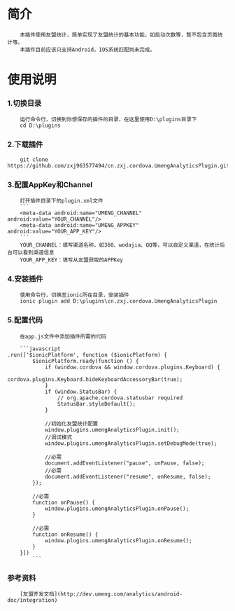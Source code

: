 简介
===================================
        本插件使用友盟统计，简单实现了友盟统计的基本功能，如启动次数等，暂不包含页面统计等。
        本插件目前应该只支持Android，IOS系统匹配尚未完成。

使用说明
===================================
### 1.切换目录
        运行命令行，切换到你想保存的插件的目录，在这里使用D:\plugins目录下
        cd D:\plugins

### 2.下载插件
        git clone https://github.com/zxj963577494/cn.zxj.cordova.UmengAnalyticsPlugin.git

### 3.配置AppKey和Channel
        打开插件目录下的plugin.xml文件
        ```
        <meta-data android:name="UMENG_CHANNEL" android:value="YOUR_CHANNEL"/>
        <meta-data android:name="UMENG_APPKEY" android:value="YOUR_APP_KEY"/>
        ```
        YOUR_CHANNEL：填写渠道名称，如360、wodajia、QQ等，可以自定义渠道，在统计后台可以看到渠道信息
        YOUR_APP_KEY：填写从友盟获取的APPKey

### 4.安装插件
        使用命令行，切换至ionic所在目录，安装插件
        ionic plugin add D:\plugins\cn.zxj.cordova.UmengAnalyticsPlugin

### 5.配置代码
        在app.js文件中添加插件所需的代码

        ```javascript
    .run(['$ionicPlatform', function ($ionicPlatform) {
            $ionicPlatform.ready(function () {
                if (window.cordova && window.cordova.plugins.Keyboard) {
                    cordova.plugins.Keyboard.hideKeyboardAccessoryBar(true);
                }
                if (window.StatusBar) {
                    // org.apache.cordova.statusbar required
                    StatusBar.styleDefault();
                }

                //初始化友盟统计配置
                window.plugins.umengAnalyticsPlugin.init();
    			//调试模式
                window.plugins.umengAnalyticsPlugin.setDebugMode(true);

    			//必需
                document.addEventListener("pause", onPause, false);
    			//必需
                document.addEventListener("resume", onResume, false);
            });

    		//必需
            function onPause() {
                window.plugins.umengAnalyticsPlugin.onPause();
            }

    		//必需
            function onResume() {
                window.plugins.umengAnalyticsPlugin.onResume();
            }
        }])
            ```
### 参考资料
        [友盟开发文档](http://dev.umeng.com/analytics/android-doc/integration)

